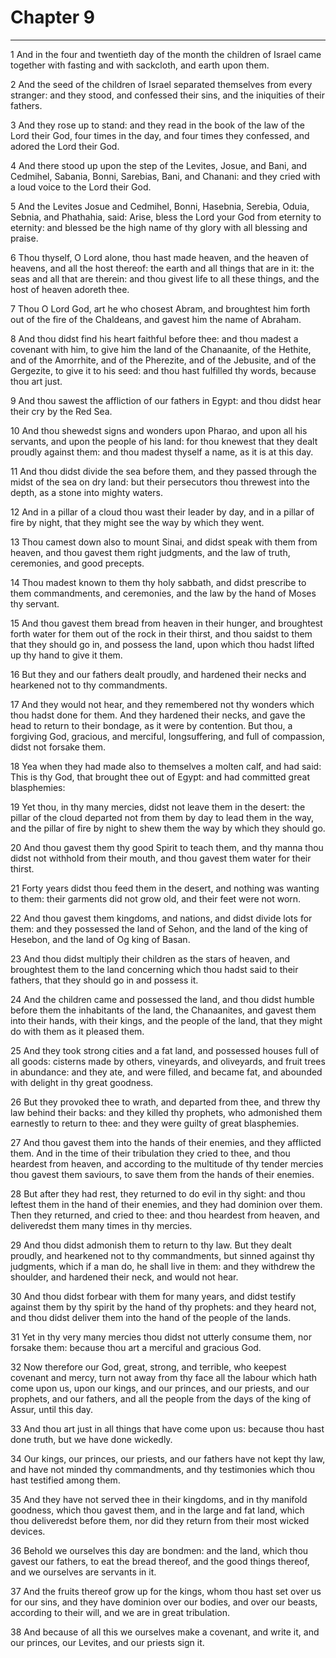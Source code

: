 # Chapter 9

***

1 And in the four and twentieth day of the month the children of Israel came together with fasting and with sackcloth, and earth upon them.

2 And the seed of the children of Israel separated themselves from every stranger: and they stood, and confessed their sins, and the iniquities of their fathers.

3 And they rose up to stand: and they read in the book of the law of the Lord their God, four times in the day, and four times they confessed, and adored the Lord their God.

4 And there stood up upon the step of the Levites, Josue, and Bani, and Cedmihel, Sabania, Bonni, Sarebias, Bani, and Chanani: and they cried with a loud voice to the Lord their God.

5 And the Levites Josue and Cedmihel, Bonni, Hasebnia, Serebia, Oduia, Sebnia, and Phathahia, said: Arise, bless the Lord your God from eternity to eternity: and blessed be the high name of thy glory with all blessing and praise.

6 Thou thyself, O Lord alone, thou hast made heaven, and the heaven of heavens, and all the host thereof: the earth and all things that are in it: the seas and all that are therein: and thou givest life to all these things, and the host of heaven adoreth thee.

7 Thou O Lord God, art he who chosest Abram, and broughtest him forth out of the fire of the Chaldeans, and gavest him the name of Abraham.

8 And thou didst find his heart faithful before thee: and thou madest a covenant with him, to give him the land of the Chanaanite, of the Hethite, and of the Amorrhite, and of the Pherezite, and of the Jebusite, and of the Gergezite, to give it to his seed: and thou hast fulfilled thy words, because thou art just.

9 And thou sawest the affliction of our fathers in Egypt: and thou didst hear their cry by the Red Sea.

10 And thou shewedst signs and wonders upon Pharao, and upon all his servants, and upon the people of his land: for thou knewest that they dealt proudly against them: and thou madest thyself a name, as it is at this day.

11 And thou didst divide the sea before them, and they passed through the midst of the sea on dry land: but their persecutors thou threwest into the depth, as a stone into mighty waters.

12 And in a pillar of a cloud thou wast their leader by day, and in a pillar of fire by night, that they might see the way by which they went.

13 Thou camest down also to mount Sinai, and didst speak with them from heaven, and thou gavest them right judgments, and the law of truth, ceremonies, and good precepts.

14 Thou madest known to them thy holy sabbath, and didst prescribe to them commandments, and ceremonies, and the law by the hand of Moses thy servant.

15 And thou gavest them bread from heaven in their hunger, and broughtest forth water for them out of the rock in their thirst, and thou saidst to them that they should go in, and possess the land, upon which thou hadst lifted up thy hand to give it them.

16 But they and our fathers dealt proudly, and hardened their necks and hearkened not to thy commandments.

17 And they would not hear, and they remembered not thy wonders which thou hadst done for them. And they hardened their necks, and gave the head to return to their bondage, as it were by contention. But thou, a forgiving God, gracious, and merciful, longsuffering, and full of compassion, didst not forsake them.

18 Yea when they had made also to themselves a molten calf, and had said: This is thy God, that brought thee out of Egypt: and had committed great blasphemies:

19 Yet thou, in thy many mercies, didst not leave them in the desert: the pillar of the cloud departed not from them by day to lead them in the way, and the pillar of fire by night to shew them the way by which they should go.

20 And thou gavest them thy good Spirit to teach them, and thy manna thou didst not withhold from their mouth, and thou gavest them water for their thirst.

21 Forty years didst thou feed them in the desert, and nothing was wanting to them: their garments did not grow old, and their feet were not worn.

22 And thou gavest them kingdoms, and nations, and didst divide lots for them: and they possessed the land of Sehon, and the land of the king of Hesebon, and the land of Og king of Basan.

23 And thou didst multiply their children as the stars of heaven, and broughtest them to the land concerning which thou hadst said to their fathers, that they should go in and possess it.

24 And the children came and possessed the land, and thou didst humble before them the inhabitants of the land, the Chanaanites, and gavest them into their hands, with their kings, and the people of the land, that they might do with them as it pleased them.

25 And they took strong cities and a fat land, and possessed houses full of all goods: cisterns made by others, vineyards, and oliveyards, and fruit trees in abundance: and they ate, and were filled, and became fat, and abounded with delight in thy great goodness.

26 But they provoked thee to wrath, and departed from thee, and threw thy law behind their backs: and they killed thy prophets, who admonished them earnestly to return to thee: and they were guilty of great blasphemies.

27 And thou gavest them into the hands of their enemies, and they afflicted them. And in the time of their tribulation they cried to thee, and thou heardest from heaven, and according to the multitude of thy tender mercies thou gavest them saviours, to save them from the hands of their enemies.

28 But after they had rest, they returned to do evil in thy sight: and thou leftest them in the hand of their enemies, and they had dominion over them. Then they returned, and cried to thee: and thou heardest from heaven, and deliveredst them many times in thy mercies.

29 And thou didst admonish them to return to thy law. But they dealt proudly, and hearkened not to thy commandments, but sinned against thy judgments, which if a man do, he shall live in them: and they withdrew the shoulder, and hardened their neck, and would not hear.

30 And thou didst forbear with them for many years, and didst testify against them by thy spirit by the hand of thy prophets: and they heard not, and thou didst deliver them into the hand of the people of the lands.

31 Yet in thy very many mercies thou didst not utterly consume them, nor forsake them: because thou art a merciful and gracious God.

32 Now therefore our God, great, strong, and terrible, who keepest covenant and mercy, turn not away from thy face all the labour which hath come upon us, upon our kings, and our princes, and our priests, and our prophets, and our fathers, and all the people from the days of the king of Assur, until this day.

33 And thou art just in all things that have come upon us: because thou hast done truth, but we have done wickedly.

34 Our kings, our princes, our priests, and our fathers have not kept thy law, and have not minded thy commandments, and thy testimonies which thou hast testified among them.

35 And they have not served thee in their kingdoms, and in thy manifold goodness, which thou gavest them, and in the large and fat land, which thou deliveredst before them, nor did they return from their most wicked devices.

36 Behold we ourselves this day are bondmen: and the land, which thou gavest our fathers, to eat the bread thereof, and the good things thereof, and we ourselves are servants in it.

37 And the fruits thereof grow up for the kings, whom thou hast set over us for our sins, and they have dominion over our bodies, and over our beasts, according to their will, and we are in great tribulation.

38 And because of all this we ourselves make a covenant, and write it, and our princes, our Levites, and our priests sign it.

